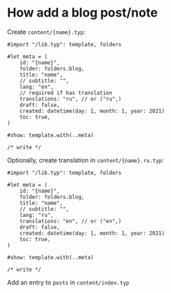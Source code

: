 # How add a blog post/note

Create `content/{name}.typ`:

```typ
#import "/lib.typ": template, folders

#let meta = (
    id: "{name}",
    folder: folders.blog,
    title: "name",
    // subtitle: "",
    lang: "en",
    // required if has translation
    translations: "ru", // or ("ru",)
    draft: false,
    created: datetime(day: 1, month: 1, year: 2021)
    toc: true,
)

#show: template.with(..meta)

/* write */
```

Optionally, create translation in `content/{name}.ru.typ`:

```typ
#import "/lib.typ": template, folders

#let meta = (
    id: "{name}",
    folder: folders.blog,
    title: "name",
    // subtitle: "",
    lang: "ru",
    translations: "en", // or ("en",)
    draft: false,
    created: datetime(day: 1, month: 1, year: 2021)
    toc: true,
)

#show: template.with(..meta)

/* write */
```

Add an entry to `posts` in `content/index.typ`
